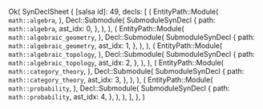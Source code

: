 Ok(
    SynDeclSheet {
        [salsa id]: 49,
        decls: [
            (
                EntityPath::Module(
                    `math::algebra`,
                ),
                Decl::Submodule(
                    SubmoduleSynDecl {
                        path: `math::algebra`,
                        ast_idx: 0,
                    },
                ),
            ),
            (
                EntityPath::Module(
                    `math::algebraic_geometry`,
                ),
                Decl::Submodule(
                    SubmoduleSynDecl {
                        path: `math::algebraic_geometry`,
                        ast_idx: 1,
                    },
                ),
            ),
            (
                EntityPath::Module(
                    `math::algebraic_topology`,
                ),
                Decl::Submodule(
                    SubmoduleSynDecl {
                        path: `math::algebraic_topology`,
                        ast_idx: 2,
                    },
                ),
            ),
            (
                EntityPath::Module(
                    `math::category_theory`,
                ),
                Decl::Submodule(
                    SubmoduleSynDecl {
                        path: `math::category_theory`,
                        ast_idx: 3,
                    },
                ),
            ),
            (
                EntityPath::Module(
                    `math::probability`,
                ),
                Decl::Submodule(
                    SubmoduleSynDecl {
                        path: `math::probability`,
                        ast_idx: 4,
                    },
                ),
            ),
        ],
    },
)